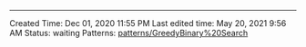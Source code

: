 ---
Created Time: Dec 01, 2020 11:55 PM
Last edited time: May 20, 2021 9:56 AM
Status: waiting
Patterns: [patterns/Greedy](patterns/Greedy.md)[Binary%20Search](Binary%20Search.md)